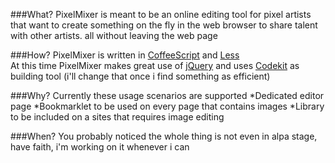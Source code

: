 ###What?
PixelMixer is meant to be an online editing tool for pixel artists that want to create something on the fly in the web browser to share talent with other artists. all without leaving the web page

###How?
PixelMixer is written in [CoffeeScript](http://jashkenas.github.com/coffee-script/) and [Less](http://lesscss.org/)  
At this time PixelMixer makes great use of [jQuery](http://jquery.com/) and uses [Codekit](incident57.com/codekit/) as building tool (i'll change that once i find something as efficient)

###Why?
Currently these usage scenarios are supported
*Dedicated editor page
*Bookmarklet to be used on every page that contains images
*Library to be included on a sites that requires image editing

###When?
You probably noticed the whole thing is not even in alpa stage, have faith, i'm working on it whenever i can